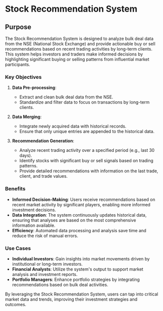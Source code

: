 # Stock Recommendation System

## Purpose

The Stock Recommendation System is designed to analyze bulk deal data from the NSE (National Stock Exchange) and provide actionable buy or sell recommendations based on recent trading activities by long-term clients. This system helps investors and traders make informed decisions by highlighting significant buying or selling patterns from influential market participants.

### Key Objectives

1. **Data Pre-processing**: 
   - Extract and clean bulk deal data from the NSE.
   - Standardize and filter data to focus on transactions by long-term clients.

2. **Data Merging**:
   - Integrate newly acquired data with historical records.
   - Ensure that only unique entries are appended to the historical data.

3. **Recommendation Generation**:
   - Analyze recent trading activity over a specified period (e.g., last 30 days).
   - Identify stocks with significant buy or sell signals based on trading patterns.
   - Provide detailed recommendations with information on the last trade, client, and trade values.

### Benefits

- **Informed Decision-Making**: Users receive recommendations based on recent market activity by significant players, enabling more informed investment decisions.
- **Data Integration**: The system continuously updates historical data, ensuring that analyses are based on the most comprehensive information available.
- **Efficiency**: Automated data processing and analysis save time and reduce the risk of manual errors.

### Use Cases

- **Individual Investors**: Gain insights into market movements driven by institutional or long-term investors.
- **Financial Analysts**: Utilize the system's output to support market analysis and investment reports.
- **Portfolio Managers**: Enhance portfolio strategies by integrating recommendations based on bulk deal activities.

By leveraging the Stock Recommendation System, users can tap into critical market data and trends, improving their investment strategies and outcomes.

